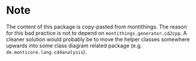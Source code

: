 <!-- (c) https://github.com/MontiCore/monticore -->
# Note

The content of this package is copy-pasted from montithings.
The reason for this bad practice is not to depend on `montithings.generator.cd2cpp`.
A cleaner solution would probably be to move the helper classes somewhere upwards into some class diagram related package (e.g. `de.monticore.lang.cd4analysis`).